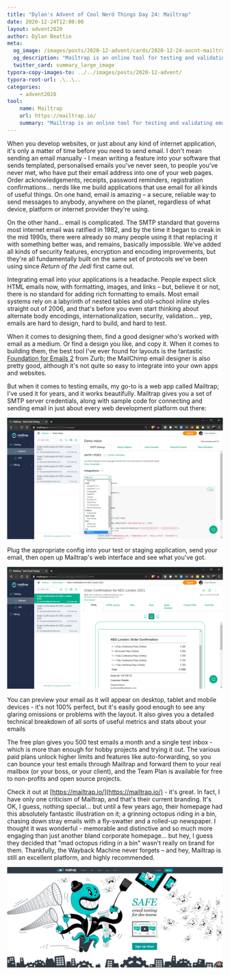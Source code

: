 ```yaml
---
title: "Dylan's Advent of Cool Nerd Things Day 24: Mailtrap"
date: 2020-12-24T12:00:00
layout: advent2020
author: Dylan Beattie
meta:
  og_image: /images/posts/2020-12-advent/cards/2020-12-24-aocnt-mailtrap.png
  og_description: "Mailtrap is an online tool for testing and validating emails before your software sends them to real people."
  twitter_card: summary_large_image
typora-copy-images-to: ../../images/posts/2020-12-advent/
typora-root-url: .\..\..
categories:
    - advent2020
tool:
    name: Mailtrap
    url: https://mailtrap.io/
    summary: "Mailtrap is an online tool for testing and validating emails before your software sends them to real people."
---
```


When you develop websites, or just about any kind of internet application, it's only a matter of time before you need to send email. I don't mean sending an email manually - I mean writing a feature into your software that sends templated, personalised emails you've never seen, to people you've never met, who have put their email address into one of your web pages. Order acknowledgements, receipts, password reminders, registration confirmations... nerds like me build applications that use email for all kinds of useful things. On one hand, email is amazing – a secure, reliable way to send messages to anybody, anywhere on the planet, regardless of what device, platform or internet provider they're using.

On the other hand... email is complicated. The SMTP standard that governs most internet email was ratified in 1982, and by the time it began to creak in the mid 1990s, there were already so many people using it that replacing it with something better was, and remains, basically impossible. We've added all kinds of security features, encryption and encoding improvements, but they're all fundamentally built on the same set of protocols we've been using since *Return of the Jedi* first came out. 

Integrating email into your applications is a headache. People expect slick HTML emails now, with formatting, images, and links – but, believe it or not, there is no standard for adding rich formatting to emails. Most email systems rely on a labyrinth of nested tables and old-school inline styles straight out of 2006, and that's before you even start thinking about alternate body encodings, internationalization, security, validation... yep, emails are hard to design, hard to build, and hard to test.

When it comes to designing them, find a good designer who's worked with email as a medium. Or find a design you like, and copy it. When it comes to building them, the best tool I've ever found for layouts is the fantastic [Foundation for Emails 2](https://get.foundation/emails.html) from Zurb; the MailChimp email designer is also pretty good, although it's not quite so easy to integrate into your own apps and websites.

But when it comes to testing emails, my go-to is a web app called Mailtrap; I've used it for years, and it works beautifully. Mailtrap gives you a set of SMTP server credentials, along with sample code for connecting and sending email in just about every web development platform out there:

![image-20201224011600585](/images/posts/2020-12-advent/image-20201224011600585.png) 

Plug the appropriate config into your test or staging application, send your email, then open up Mailtrap's web interface and see what you've got.

![image-20201224011359482](/images/posts/2020-12-advent/image-20201224011359482.png)

You can preview your email as it will appear on desktop, tablet and mobile devices - it's not 100% perfect, but it's easily good enough to see any glaring omissions or problems with the layout. It also gives you a detailed technical breakdown of all sorts of useful metrics and stats about your emails

The free plan gives you 500 test emails a month and a single test inbox - which is more than enough for hobby projects and trying it out. The various paid plans unlock higher limits and features like auto-forwarding, so you can bounce your test emails through Mailtrap and forward them to your real mailbox (or your boss, or your client), and the Team Plan is available for free to non-profits and open source projects.

Check it out at [https://mailtrap.io/](https://mailtrap.io/) - it's great. In fact, I have only one criticism of Mailtrap, and that's their current branding. It's OK, I guess, nothing special... but until a few years ago, their homepage had this absolutely fantastic illustration on it; a grinning octopus riding in a bin, chasing down stray emails with a fly-swatter and a rolled-up newspaper. I thought it was wonderful - memorable and distinctive and so much more engaging than just another bland corporate homepage... but hey, I guess they decided that "mad octopus riding in a bin" wasn't really on brand for them. Thankfully, the Wayback Machine never forgets – and hey, Mailtrap is still an excellent platform, and highly recommended.

![image-20201224013002203](/images/posts/2020-12-advent/image-20201224013002203.png) 

